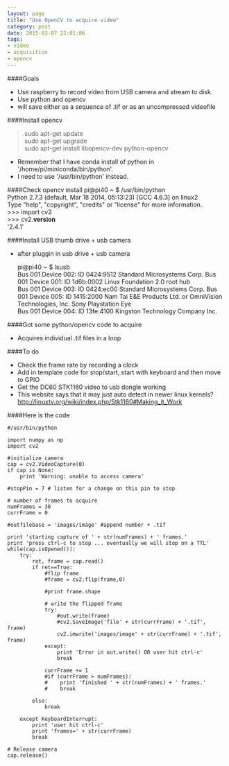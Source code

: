 ```yaml
---
layout: page
title: "Use OpenCV to acquire video"
category: post
date: 2015-03-07 22:01:06
tags:
- video
- acquisition
- opencv
---
```

####Goals
- Use raspberry to record video from USB camera and stream to disk.
- Use python and opencv
- will save either as a sequence of .tif or as an uncompressed videofile
 
####Install opencv
> sudo apt-get update  
> sudo apt-get upgrade  
> sudo apt-get install libopencv-dev python-opencv

- Remember that I have conda install of python in '/home/pi/miniconda/bin/python'.
- I need to use '/usr/bin/python' instead.

####Check opencv install
    pi@pi40 ~ $ /usr/bin/python  
    Python 2.7.3 (default, Mar 18 2014, 05:13:23) 
    [GCC 4.6.3] on linux2  
    Type "help", "copyright", "credits" or "license" for more information.  
    >>> import cv2  
    >>> cv2.__version__  
    '2.4.1'

####Install USB thumb drive + usb camera
- after pluggin in usb drive + usb camera
    
    pi@pi40 ~ $ lsusb  
    Bus 001 Device 002: ID 0424:9512 Standard Microsystems Corp. 
    Bus 001 Device 001: ID 1d6b:0002 Linux Foundation 2.0 root hub  
    Bus 001 Device 003: ID 0424:ec00 Standard Microsystems Corp. 
    Bus 001 Device 005: ID 1415:2000 Nam Tai E&E Products Ltd. or OmniVision Technologies, Inc. Sony Playstation Eye  
    Bus 001 Device 004: ID 13fe:4100 Kingston Technology Company Inc.  
    
####Got some python/opencv code to acquire
- Acquires individual .tif files in a loop

####To do
- Check the frame rate by recording a clock
- Add in template code for stop/start, start with keyboard and then move to GPIO
- Get the DC60 STK1160 video to usb dongle working
- This website says that it may just auto detect in newer linux kernels?
http://linuxtv.org/wiki/index.php/Stk1160#Making_it_Work

####Here is the code
```
#/usr/bin/python

import numpy as np
import cv2

#initialize camera
cap = cv2.VideoCapture(0)
if cap is None:
    print 'Warning: unable to access camera'

#stopPin = 7 # listen for a change on this pin to stop

# number of frames to acquire
numFrames = 30
currFrame = 0

#outfilebase = 'images/image' #append number + .tif

print 'starting capture of ' + str(numFrames) + ' frames.'
print 'press ctrl-c to stop ... eventually we will stop on a TTL'
while(cap.isOpened()):
    try:
        ret, frame = cap.read()
        if ret==True:
            #flip frame
            #frame = cv2.flip(frame,0)

            #print frame.shape

            # write the flipped frame
            try:
                #out.write(frame)
                #cv2.SaveImage('file' + str(currFrame) + '.tif', frame)
                cv2.imwrite('images/image' + str(currFrame) + '.tif', frame)
            except:
                print 'Error in out.write() OR user hit ctrl-c'
                break

            currFrame += 1
            #if (currFrame > numFrames):
            #    print 'finished ' + str(numFrames) + ' frames.'
            #    break
    
        else:
            break

    except KeyboardInterrupt:
        print 'user hit ctrl-c'
        print 'frames=' + str(currFrame)
        break

# Release camera
cap.release()

```

